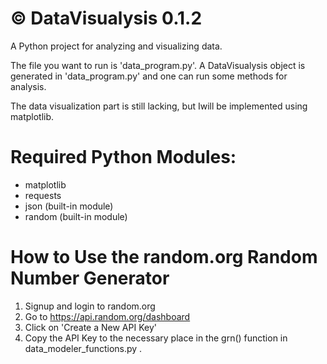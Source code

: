 # © DataVisualysis 0.1.2

A Python project for analyzing and visualizing data.

The file you want to run is 'data_program.py'. A DataVisualysis object is generated in 'data_program.py' and one can run some methods for analysis.

The data visualization part is still lacking, but Iwill be implemented using matplotlib.

# Required Python Modules:
- matplotlib
- requests
- json (built-in module)
- random (built-in module)

# How to Use the random.org Random Number Generator
1. Signup and login to random.org
2. Go to https://api.random.org/dashboard
3. Click on 'Create a New API Key'
4. Copy the API Key to the necessary place in the grn() function in data_modeler_functions.py .
